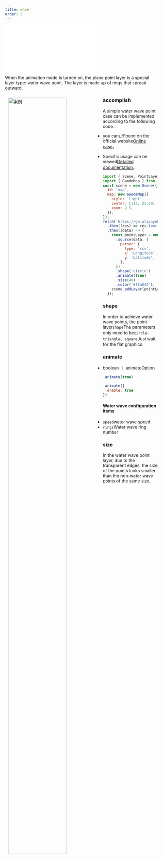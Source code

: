 ```yaml
---
title: wave
order: 3
---
```


<embed src="@/docs/api/common/style.md"></embed>

When the animation mode is turned on, the plane point layer is a special layer type: water wave point. The layer is made up of rings that spread outward.

<div>
  <div style="width:60%;float:left; margin: 10px;">
    <img  width="80%" alt="案例" src='https://gw.alipayobjects.com/mdn/rms_816329/afts/img/A*pcp3RKnNK1oAAAAAAAAAAAAAARQnAQ'>
  </div>
</div>

### accomplish

A simple water wave point case can be implemented according to the following code.

- you can`L7`Found on the official website[Online case](/examples/point/scatter#animatepoint)。

- Specific usage can be viewed[Detailed documentation](</api/point_layer/animate#Water wave point>)。

```js
import { Scene, PointLayer } from '@antv/l7';
import { GaodeMap } from '@antv/l7-extension-maps';
const scene = new Scene({
  id: 'map',
  map: new GaodeMap({
    style: 'light',
    center: [112, 23.69],
    zoom: 2.5,
  }),
});
fetch('https://gw.alipayobjects.com/os/basement_prod/9078fd36-ce8d-4ee2-91bc-605db8315fdf.csv')
  .then((res) => res.text())
  .then((data) => {
    const pointLayer = new PointLayer({})
      .source(data, {
        parser: {
          type: 'csv',
          x: 'Longitude',
          y: 'Latitude',
        },
      })
      .shape('circle')
      .animate(true)
      .size(40)
      .color('#ffa842');
    scene.addLayer(pointLayer);
  });
```

### shape

In order to achieve water wave points, the point layer`shape`The parameters only need to be`circle`、`triangle`、`square`Just wait for the flat graphics.

### animate

- boolean ｜ animateOption

```javascript
.animate(true)

.animate({
  enable: true
})
```

#### Water wave configuration items

- `speed`water wave speed
- `rings`Water wave ring number

### size

In the water wave point layer, due to the transparent edges, the size of the points looks smaller than the non-water wave points of the same size.
